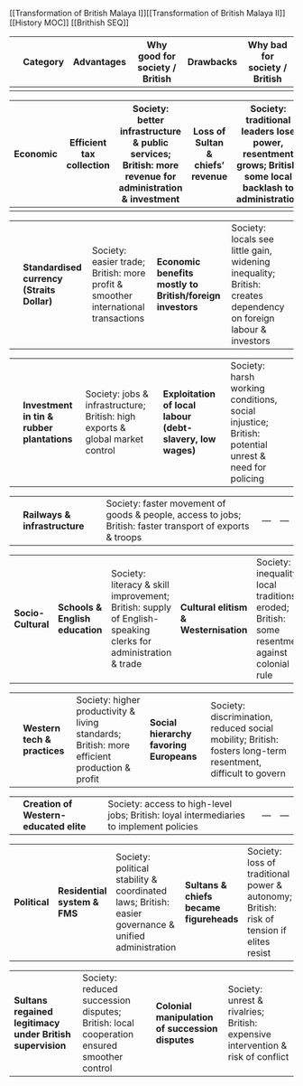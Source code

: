 [[Transformation of British Malaya I]][[Transformation of British Malaya II]]
[[History MOC]]
[[Brithish SEQ]]


|     | **Category** | **Advantages** | **Why good for society / British** | **Drawbacks** | **Why bad for society / British** |
| --- | ------------ | -------------- | ---------------------------------- | ------------- | --------------------------------- |
|     |              |                |                                    |               |                                   |

| **Economic** | **Efficient tax collection** | Society: better infrastructure & public services; British: more revenue for administration & investment | **Loss of Sultan & chiefs’ revenue** | Society: traditional leaders lose power, resentment grows; British: some local backlash to administration |
| ------------ | ---------------------------- | ------------------------------------------------------------------------------------------------------- | ------------------------------------ | --------------------------------------------------------------------------------------------------------- |
|              |                              |                                                                                                         |                                      |                                                                                                           |

|     |                                            |                                                                                   |                                                           |                                                                                                                 |
| --- | ------------------------------------------ | --------------------------------------------------------------------------------- | --------------------------------------------------------- | --------------------------------------------------------------------------------------------------------------- |
|     | **Standardised currency (Straits Dollar)** | Society: easier trade; British: more profit & smoother international transactions | **Economic benefits mostly to British/foreign investors** | Society: locals see little gain, widening inequality; British: creates dependency on foreign labour & investors |

|   |   |   |   |   |
|---|---|---|---|---|
||**Investment in tin & rubber plantations**|Society: jobs & infrastructure; British: high exports & global market control|**Exploitation of local labour (debt-slavery, low wages)**|Society: harsh working conditions, social injustice; British: potential unrest & need for policing|

|   |   |   |   |   |
|---|---|---|---|---|
||**Railways & infrastructure**|Society: faster movement of goods & people, access to jobs; British: faster transport of exports & troops|—|—|

|   |   |   |   |   |
|---|---|---|---|---|
|**Socio-Cultural**|**Schools & English education**|Society: literacy & skill improvement; British: supply of English-speaking clerks for administration & trade|**Cultural elitism & Westernisation**|Society: inequality, local traditions eroded; British: some resentment against colonial rule|

|   |   |   |   |   |
|---|---|---|---|---|
||**Western tech & practices**|Society: higher productivity & living standards; British: more efficient production & profit|**Social hierarchy favoring Europeans**|Society: discrimination, reduced social mobility; British: fosters long-term resentment, difficult to govern|

|     |                                        |                                                                                         |     |     |
| --- | -------------------------------------- | --------------------------------------------------------------------------------------- | --- | --- |
|     | **Creation of Western-educated elite** | Society: access to high-level jobs; British: loyal intermediaries to implement policies | —   | —   |

|               |                              |                                                                                                      |                                         |                                                                                          |
| ------------- | ---------------------------- | ---------------------------------------------------------------------------------------------------- | --------------------------------------- | ---------------------------------------------------------------------------------------- |
| **Political** | **Residential system & FMS** | Society: political stability & coordinated laws; British: easier governance & unified administration | **Sultans & chiefs became figureheads** | Society: loss of traditional power & autonomy; British: risk of tension if elites resist |

|                                                           |                                                                                           |                                                  |                                                                                 |
| --------------------------------------------------------- | ----------------------------------------------------------------------------------------- | ------------------------------------------------ | ------------------------------------------------------------------------------- |
| **Sultans regained legitimacy under British supervision** | Society: reduced succession disputes; British: local cooperation ensured smoother control | **Colonial manipulation of succession disputes** | Society: unrest & rivalries; British: expensive intervention & risk of conflict |
